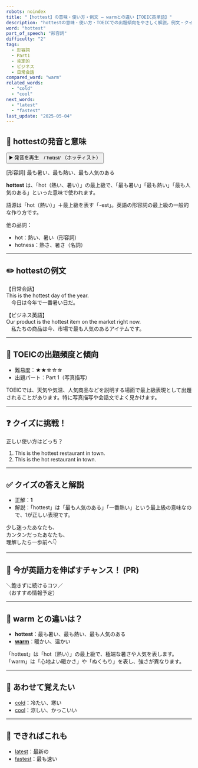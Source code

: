 ```yaml
---
robots: noindex
title: "【hottest】の意味・使い方・例文 ― warmとの違い【TOEIC英単語】"
description: "hottestの意味・使い方・TOEICでの出題傾向をやさしく解説。例文・クイズ付きでwarmとの違いもわかりやすく学べます。"
word: "hottest"
part_of_speech: "形容詞"
difficulty: "2"
tags:
  - 形容詞
  - Part1
  - 肯定的
  - ビジネス
  - 日常会話
compared_word: "warm"
related_words:
  - "cold"
  - "cool"
next_words:
  - "latest"
  - "fastest"
last_update: "2025-05-04"
---
```


## 🔰 hottestの発音と意味

<button class="play-audio" onclick="playTTS('hottest')">
  <span class="play-audio-main">
    ▶️ 発音を再生　/ˈhɒtɪst/
  </span>
  <span class="play-audio-sub">
    （ホッティスト）
  </span>
</button>

[形容詞] 最も暑い、最も熱い、最も人気のある

**hottest** は、「hot（熱い、暑い）」の最上級で、「最も暑い」「最も熱い」「最も人気のある」といった意味で使われます。

語源は「hot（熱い）」＋最上級を表す「-est」。英語の形容詞の最上級の一般的な作り方です。

他の品詞：  
- hot：熱い、暑い（形容詞）
- hotness：熱さ、暑さ（名詞）

---

## ✏️ hottestの例文

【日常会話】  
This is the hottest day of the year.  
　今日は今年で一番暑い日だ。

【ビジネス英語】  
Our product is the hottest item on the market right now.  
　私たちの商品は今、市場で最も人気のあるアイテムです。

---

## 🎯 TOEICの出題頻度と傾向

- 難易度：★★☆☆☆
- 出題パート：Part 1（写真描写）

TOEICでは、天気や気温、人気商品などを説明する場面で最上級表現として出題されることがあります。特に写真描写や会話文でよく見かけます。

---

## ❓ クイズに挑戦！

正しい使い方はどっち？

1. This is the hottest restaurant in town.  
2. This is the hot restaurant in town.

---

## ✅ クイズの答えと解説

- 正解：**1**
- 解説：「hottest」は「最も人気のある」「一番熱い」という最上級の意味なので、1が正しい表現です。

少し迷ったあなたも、  
カンタンだったあなたも、  
理解したら一歩前へ👇️

---

## 🚀 今が英語力を伸ばすチャンス！ (PR)

<div class="info-center">
＼飽きずに続けるコツ／<br>  
（おすすめ情報予定）
</div>

---

## 🤔  warm との違いは？

- **hottest**：最も暑い、最も熱い、最も人気のある
- **[warm](/word/warm)**：暖かい、温かい

「hottest」は「hot（熱い）」の最上級で、極端な暑さや人気を表します。「warm」は「心地よい暖かさ」や「ぬくもり」を表し、強さが異なります。

---

## 🧩 あわせて覚えたい

- [cold](/word/cold)：冷たい、寒い
- [cool](/word/cool)：涼しい、かっこいい

---

## 📖 できればこれも

- [latest](/word/latest)：最新の
- [fastest](/word/fastest)：最も速い

<!-- cvid: aid40_bid27 -->
